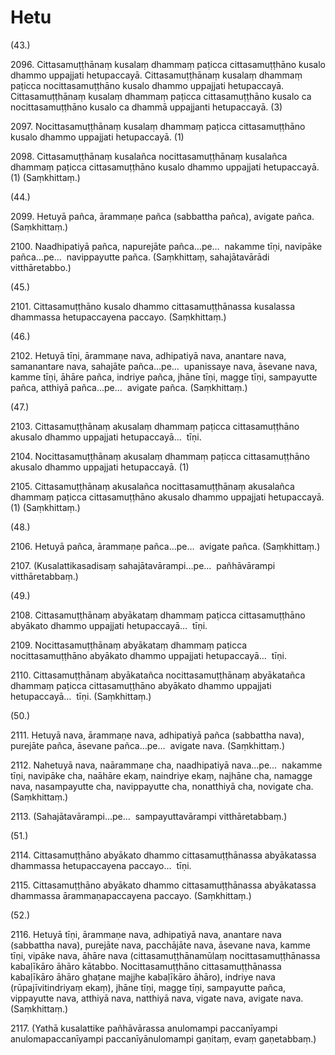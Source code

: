 # Hetu

(43.)

2096\. Cittasamuṭṭhānaṃ kusalaṃ dhammaṃ paṭicca cittasamuṭṭhāno kusalo dhammo uppajjati hetupaccayā. Cittasamuṭṭhānaṃ kusalaṃ dhammaṃ paṭicca nocittasamuṭṭhāno kusalo dhammo uppajjati hetupaccayā. Cittasamuṭṭhānaṃ kusalaṃ dhammaṃ paṭicca cittasamuṭṭhāno kusalo ca nocittasamuṭṭhāno kusalo ca dhammā uppajjanti hetupaccayā. (3)

2097\. Nocittasamuṭṭhānaṃ kusalaṃ dhammaṃ paṭicca cittasamuṭṭhāno kusalo dhammo uppajjati hetupaccayā. (1)

2098\. Cittasamuṭṭhānaṃ kusalañca nocittasamuṭṭhānaṃ kusalañca dhammaṃ paṭicca cittasamuṭṭhāno kusalo dhammo uppajjati hetupaccayā. (1) (Saṃkhittaṃ.)

(44.)

2099\. Hetuyā pañca, ārammaṇe pañca (sabbattha pañca), avigate pañca. (Saṃkhittaṃ.)

2100\. Naadhipatiyā pañca, napurejāte pañca…pe…  nakamme tīṇi, navipāke pañca…pe…  navippayutte pañca. (Saṃkhittaṃ, sahajātavārādi vitthāretabbo.)

(45.)

2101\. Cittasamuṭṭhāno kusalo dhammo cittasamuṭṭhānassa kusalassa dhammassa hetupaccayena paccayo. (Saṃkhittaṃ.)

(46.)

2102\. Hetuyā tīṇi, ārammaṇe nava, adhipatiyā nava, anantare nava, samanantare nava, sahajāte pañca…pe…  upanissaye nava, āsevane nava, kamme tīṇi, āhāre pañca, indriye pañca, jhāne tīṇi, magge tīṇi, sampayutte pañca, atthiyā pañca…pe…  avigate pañca. (Saṃkhittaṃ.)

(47.)

2103\. Cittasamuṭṭhānaṃ akusalaṃ dhammaṃ paṭicca cittasamuṭṭhāno akusalo dhammo uppajjati hetupaccayā…  tīṇi.

2104\. Nocittasamuṭṭhānaṃ akusalaṃ dhammaṃ paṭicca cittasamuṭṭhāno akusalo dhammo uppajjati hetupaccayā. (1)

2105\. Cittasamuṭṭhānaṃ akusalañca nocittasamuṭṭhānaṃ akusalañca dhammaṃ paṭicca cittasamuṭṭhāno akusalo dhammo uppajjati hetupaccayā. (1) (Saṃkhittaṃ.)

(48.)

2106\. Hetuyā pañca, ārammaṇe pañca…pe…  avigate pañca. (Saṃkhittaṃ.)

2107\. (Kusalattikasadisaṃ sahajātavārampi…pe…  pañhāvārampi vitthāretabbaṃ.)

(49.)

2108\. Cittasamuṭṭhānaṃ abyākataṃ dhammaṃ paṭicca cittasamuṭṭhāno abyākato dhammo uppajjati hetupaccayā…  tīṇi.

2109\. Nocittasamuṭṭhānaṃ abyākataṃ dhammaṃ paṭicca nocittasamuṭṭhāno abyākato dhammo uppajjati hetupaccayā…  tīṇi.

2110\. Cittasamuṭṭhānaṃ abyākatañca nocittasamuṭṭhānaṃ abyākatañca dhammaṃ paṭicca cittasamuṭṭhāno abyākato dhammo uppajjati hetupaccayā…  tīṇi. (Saṃkhittaṃ.)

(50.)

2111\. Hetuyā nava, ārammaṇe nava, adhipatiyā pañca (sabbattha nava), purejāte pañca, āsevane pañca…pe…  avigate nava. (Saṃkhittaṃ.)

2112\. Nahetuyā nava, naārammaṇe cha, naadhipatiyā nava…pe…  nakamme tīṇi, navipāke cha, naāhāre ekaṃ, naindriye ekaṃ, najhāne cha, namagge nava, nasampayutte cha, navippayutte cha, nonatthiyā cha, novigate cha. (Saṃkhittaṃ.)

2113\. (Sahajātavārampi…pe…  sampayuttavārampi vitthāretabbaṃ.)

(51.)

2114\. Cittasamuṭṭhāno abyākato dhammo cittasamuṭṭhānassa abyākatassa dhammassa hetupaccayena paccayo…  tīṇi.

2115\. Cittasamuṭṭhāno abyākato dhammo cittasamuṭṭhānassa abyākatassa dhammassa ārammaṇapaccayena paccayo. (Saṃkhittaṃ.)

(52.)

2116\. Hetuyā tīṇi, ārammaṇe nava, adhipatiyā nava, anantare nava (sabbattha nava), purejāte nava, pacchājāte nava, āsevane nava, kamme tīṇi, vipāke nava, āhāre nava (cittasamuṭṭhānamūlaṃ nocittasamuṭṭhānassa kabaḷīkāro āhāro kātabbo. Nocittasamuṭṭhāno cittasamuṭṭhānassa kabaḷīkāro āhāro ghaṭane majjhe kabaḷīkāro āhāro), indriye nava (rūpajīvitindriyaṃ ekaṃ), jhāne tīṇi, magge tīṇi, sampayutte pañca, vippayutte nava, atthiyā nava, natthiyā nava, vigate nava, avigate nava. (Saṃkhittaṃ.)

2117\. (Yathā kusalattike pañhāvārassa anulomampi paccanīyampi anulomapaccanīyampi paccanīyānulomampi gaṇitaṃ, evaṃ gaṇetabbaṃ.)
